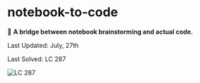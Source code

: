 # notebook-to-code

🌱 **A bridge between notebook brainstorming and actual code.**
<p>Last Updated: July, 27th</p>
<p>Last Solved: LC 287</p>

![LC 287](https://github.com/user-attachments/assets/f51f7164-f6a7-4d0b-9818-690617fd1cf1)
